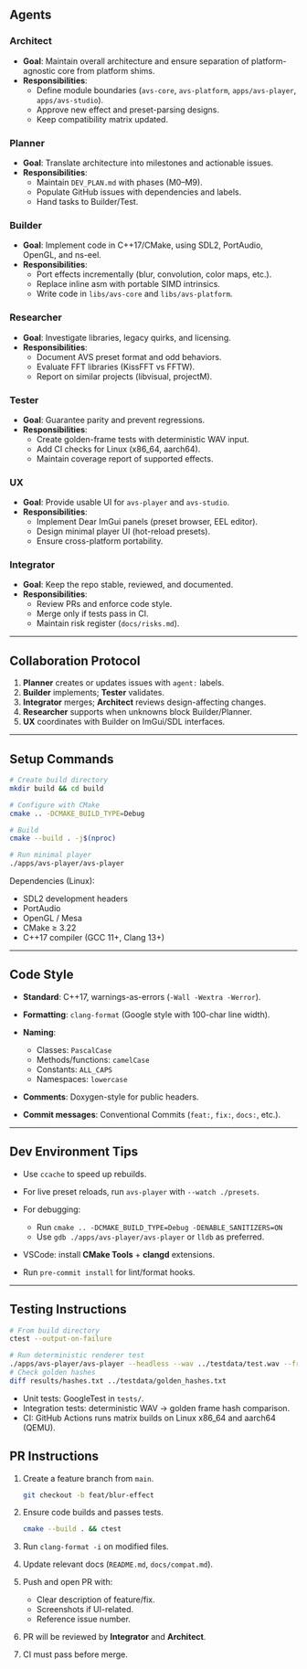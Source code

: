 ## Agents

### Architect
- **Goal**: Maintain overall architecture and ensure separation of platform-agnostic core from platform shims.
- **Responsibilities**:
  - Define module boundaries (`avs-core`, `avs-platform`, `apps/avs-player`, `apps/avs-studio`).
  - Approve new effect and preset-parsing designs.
  - Keep compatibility matrix updated.

### Planner
- **Goal**: Translate architecture into milestones and actionable issues.
- **Responsibilities**:
  - Maintain `DEV_PLAN.md` with phases (M0–M9).
  - Populate GitHub issues with dependencies and labels.
  - Hand tasks to Builder/Test.

### Builder
- **Goal**: Implement code in C++17/CMake, using SDL2, PortAudio, OpenGL, and ns-eel.
- **Responsibilities**:
  - Port effects incrementally (blur, convolution, color maps, etc.).
  - Replace inline asm with portable SIMD intrinsics.
  - Write code in `libs/avs-core` and `libs/avs-platform`.

### Researcher
- **Goal**: Investigate libraries, legacy quirks, and licensing.
- **Responsibilities**:
  - Document AVS preset format and odd behaviors.
  - Evaluate FFT libraries (KissFFT vs FFTW).
  - Report on similar projects (libvisual, projectM).

### Tester
- **Goal**: Guarantee parity and prevent regressions.
- **Responsibilities**:
  - Create golden-frame tests with deterministic WAV input.
  - Add CI checks for Linux (x86_64, aarch64).
  - Maintain coverage report of supported effects.

### UX
- **Goal**: Provide usable UI for `avs-player` and `avs-studio`.
- **Responsibilities**:
  - Implement Dear ImGui panels (preset browser, EEL editor).
  - Design minimal player UI (hot-reload presets).
  - Ensure cross-platform portability.

### Integrator
- **Goal**: Keep the repo stable, reviewed, and documented.
- **Responsibilities**:
  - Review PRs and enforce code style.
  - Merge only if tests pass in CI.
  - Maintain risk register (`docs/risks.md`).

---

## Collaboration Protocol

1. **Planner** creates or updates issues with `agent:` labels.  
2. **Builder** implements; **Tester** validates.  
3. **Integrator** merges; **Architect** reviews design-affecting changes.  
4. **Researcher** supports when unknowns block Builder/Planner.  
5. **UX** coordinates with Builder on ImGui/SDL interfaces.  

---

## Setup Commands

```bash
# Create build directory
mkdir build && cd build

# Configure with CMake
cmake .. -DCMAKE_BUILD_TYPE=Debug

# Build
cmake --build . -j$(nproc)

# Run minimal player
./apps/avs-player/avs-player
````

Dependencies (Linux):

* SDL2 development headers
* PortAudio
* OpenGL / Mesa
* CMake ≥ 3.22
* C++17 compiler (GCC 11+, Clang 13+)

---

## Code Style

* **Standard**: C++17, warnings-as-errors (`-Wall -Wextra -Werror`).
* **Formatting**: `clang-format` (Google style with 100-char line width).
* **Naming**:

  * Classes: `PascalCase`
  * Methods/functions: `camelCase`
  * Constants: `ALL_CAPS`
  * Namespaces: `lowercase`
* **Comments**: Doxygen-style for public headers.
* **Commit messages**: Conventional Commits (`feat:`, `fix:`, `docs:`, etc.).

---

## Dev Environment Tips

* Use `ccache` to speed up rebuilds.
* For live preset reloads, run `avs-player` with `--watch ./presets`.
* For debugging:

  * Run `cmake .. -DCMAKE_BUILD_TYPE=Debug -DENABLE_SANITIZERS=ON`
  * Use `gdb ./apps/avs-player/avs-player` or `lldb` as preferred.
* VSCode: install **CMake Tools** + **clangd** extensions.
* Run `pre-commit install` for lint/format hooks.

---

## Testing Instructions

```bash
# From build directory
ctest --output-on-failure

# Run deterministic renderer test
./apps/avs-player/avs-player --headless --wav ../testdata/test.wav --frames 300
# Check golden hashes
diff results/hashes.txt ../testdata/golden_hashes.txt
```

* Unit tests: GoogleTest in `tests/`.
* Integration tests: deterministic WAV → golden frame hash comparison.
* CI: GitHub Actions runs matrix builds on Linux x86\_64 and aarch64 (QEMU).


## PR Instructions

1. Create a feature branch from `main`.

   ```bash
   git checkout -b feat/blur-effect
   ```
2. Ensure code builds and passes tests.

   ```bash
   cmake --build . && ctest
   ```
3. Run `clang-format -i` on modified files.
4. Update relevant docs (`README.md`, `docs/compat.md`).
5. Push and open PR with:

   * Clear description of feature/fix.
   * Screenshots if UI-related.
   * Reference issue number.
6. PR will be reviewed by **Integrator** and **Architect**.
7. CI must pass before merge.

